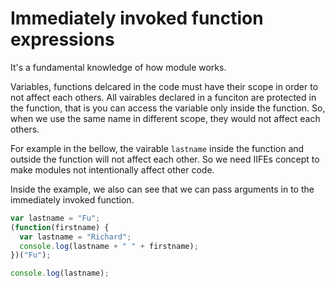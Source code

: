 # Immediately invoked function expressions

It's a fundamental knowledge of how module works.

Variables, functions delcared in the code must have their scope in order to not affect each others. All vairables declared in a funciton are protected in the function, that is you can access the variable only inside the function. So, when we use the same name in different scope, they would not affect each others.

For example in the bellow, the vairable `lastname` inside the function and outside the function will not affect each other. So we need IIFEs concept to make modules not intentionally affect other code.

Inside the example, we also can see that we can pass arguments in to the immediately invoked function.

```javascript
var lastname = "Fu";
(function(firstname) {
  var lastname = "Richard";
  console.log(lastname + " " + firstname);
})("Fu");

console.log(lastname);
```
